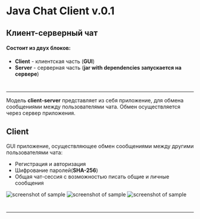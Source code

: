 # Java Chat Client v.0.1
## Клиент-серверный чат

#### Состоит из двух блоков:
* **Client** - клиентская часть (**GUI**)
* **Server** - серверная часть (**jar with dependencies запускается на сервере**)
#
__________________________________________________________________________________
Модель **client-server** представляет из себя приложение, для обмена сообщениями
между пользователями чата. Обмен осуществляется через сервер приложения.

## Client
GUI приложение, осуществляющее обмен сообщениями между другими пользователями
чата:

* Регистрация и авторизация
* Шифрование паролей(**SHA-256**)
* Общая чат-сессия с возможностью писать общие и личные сообщения


![screenshot of sample](https://github.com/podoshel/ChatRoom/blob/master/Pictures/1.png)
![screenshot of sample](https://github.com/podoshel/ChatRoom/blob/master/Pictures/2.png)
![screenshot of sample](https://github.com/podoshel/ChatRoom/blob/master/Pictures/3.png)
#
____________________________________________________________________________________


